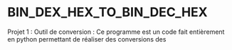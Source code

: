 # BIN_DEX_HEX_TO_BIN_DEC_HEX
Projet 1 :
Outil de conversion :
Ce programme est un code fait entièrement en python permettant de réaliser des conversions des 
